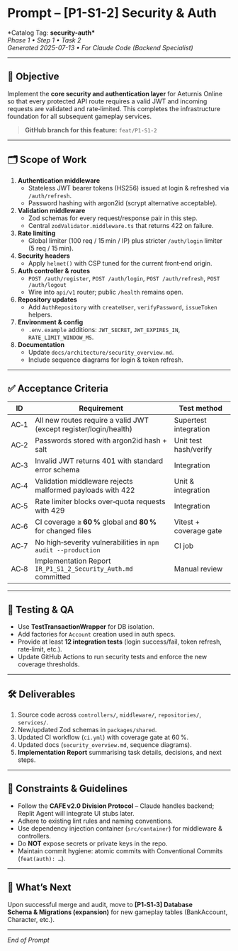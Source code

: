 # Prompt – [P1-S1-2] Security & Auth

\*Catalog Tag: **security-auth\***  
_Phase 1 • Step 1 • Task 2_  
_Generated 2025-07-13 • For Claude Code (Backend Specialist)_

---

## 📑 Objective

Implement the **core security and authentication layer** for Aeturnis Online so
that every protected API route requires a valid JWT and incoming requests are
validated and rate‑limited. This completes the infrastructure foundation for all
subsequent gameplay services.

> **GitHub branch for this feature:** `feat/P1-S1-2`

---

## 🗂 Scope of Work

1. **Authentication middleware**
   - Stateless JWT bearer tokens (HS256) issued at login & refreshed via
     `/auth/refresh`.
   - Password hashing with argon2id (scrypt alternative acceptable).
2. **Validation middleware**
   - Zod schemas for every request/response pair in this step.
   - Central `zodValidator.middleware.ts` that returns 422 on failure.
3. **Rate limiting**
   - Global limiter (100 req / 15 min / IP) plus stricter `/auth/login` limiter
     (5 req / 15 min).
4. **Security headers**
   - Apply `helmet()` with CSP tuned for the current front‑end origin.
5. **Auth controller & routes**
   - `POST /auth/register`, `POST /auth/login`, `POST /auth/refresh`,
     `POST /auth/logout`
   - Wire into `api/v1` router; public `/health` remains open.
6. **Repository updates**
   - Add `AuthRepository` with `createUser`, `verifyPassword`, `issueToken`
     helpers.
7. **Environment & config**
   - `.env.example` additions: `JWT_SECRET`, `JWT_EXPIRES_IN`,
     `RATE_LIMIT_WINDOW_MS`.
8. **Documentation**
   - Update `docs/architecture/security_overview.md`.
   - Include sequence diagrams for login & token refresh.

---

## ✅ Acceptance Criteria

| ID   | Requirement                                                       | Test method            |
| ---- | ----------------------------------------------------------------- | ---------------------- |
| AC‑1 | All new routes require a valid JWT (except register/login/health) | Supertest integration  |
| AC‑2 | Passwords stored with argon2id hash + salt                        | Unit test hash/verify  |
| AC‑3 | Invalid JWT returns 401 with standard error schema                | Integration            |
| AC‑4 | Validation middleware rejects malformed payloads with 422         | Unit & integration     |
| AC‑5 | Rate limiter blocks over‑quota requests with 429                  | Integration            |
| AC‑6 | CI coverage ≥ **60 %** global and **80 %** for changed files      | Vitest + coverage gate |
| AC‑7 | No high‑severity vulnerabilities in `npm audit --production`      | CI job                 |
| AC‑8 | Implementation Report `IR_P1_S1_2_Security_Auth.md` committed     | Manual review          |

---

## 🔬 Testing & QA

- Use **TestTransactionWrapper** for DB isolation.
- Add factories for `Account` creation used in auth specs.
- Provide at least **12 integration tests** (login success/fail, token refresh,
  rate‑limit, etc.).
- Update GitHub Actions to run security tests and enforce the new coverage
  thresholds.

---

## 🛠 Deliverables

1. Source code across `controllers/`, `middleware/`, `repositories/`,
   `services/`.
2. New/updated Zod schemas in `packages/shared`.
3. Updated CI workflow (`ci.yml`) with coverage gate at 60 %.
4. Updated docs (`security_overview.md`, sequence diagrams).
5. **Implementation Report** summarising task details, decisions, and next
   steps.

---

## 🧩 Constraints & Guidelines

- Follow the **CAFE v2.0 Division Protocol** – Claude handles backend; Replit
  Agent will integrate UI stubs later.
- Adhere to existing lint rules and naming conventions.
- Use dependency injection container (`src/container`) for middleware &
  controllers.
- Do **NOT** expose secrets or private keys in the repo.
- Maintain commit hygiene: atomic commits with Conventional Commits
  (`feat(auth): …`).

---

## 🚀 What’s Next

Upon successful merge and audit, move to **[P1‑S1‑3] Database
Schema & Migrations (expansion)** for new gameplay tables (BankAccount,
Character, etc.).

---

_End of Prompt_
